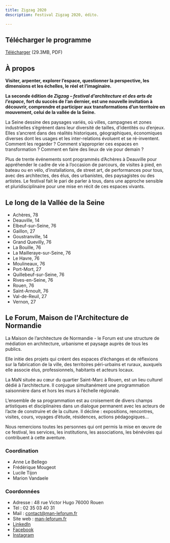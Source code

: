 ```yaml
---
title: Zigzag 2020
description: Festival Zigzag 2020, édito.

---
```

## Télécharger le programme

<a class="button" download href="/files/programme-festival-zigzag.pdf">Télécharger</a> (29.3MB, PDF)

## À propos

**Visiter, arpenter, explorer l’espace, questionner la perspective, les dimensions et les échelles, le réel et l’imaginaire.** 

**La seconde édition de _Zigzag – festival d’architecture et des arts de l’espace_, fort du succès de l’an dernier, est une nouvelle invitation à découvrir, comprendre et participer aux transformations d’un territoire en mouvement, celui de la vallée de la Seine.** 

La Seine dessine des paysages variés, où villes, campagnes et zones industrielles s’égrènent dans leur diversité de tailles, d’identités ou d’enjeux. Elles s’ancrent dans des réalités historiques, géographiques, économiques diverses dont les usages et les inter-relations évoluent et se ré-inventent. Comment les regarder ? Comment s’approprier ces espaces en transformation ? Comment en faire des lieux de vie pour demain ?

Plus de trente événements sont programmés d’Achères à Deauville pour appréhender le cadre de vie à l’occasion de parcours, de visites à pied, en bateau ou en vélo, d’installations, de street art, de performances pour tous, avec des architectes, des élus, des urbanistes, des paysagistes ou des artistes. Le festival fait le pari de parler à tous, dans une approche sensible et pluridisciplinaire pour une mise en récit de ces espaces vivants.

## Le long de la Vallée de la Seine

* Achères, 78
* Deauville, 14
* Elbeuf-sur-Seine, 76
* Gaillon, 27
* Goustranville, 14
* Grand Quevilly, 76
* La Bouille, 76
* La Mailleraye-sur-Seine, 76
* Le Havre, 76
* Moulineaux, 76
* Port-Mort, 27
* Quillebeuf-sur-Seine, 76
* Rives-en-Seine, 76
* Rouen, 76
* Saint-Arnoult, 76
* Val-de-Reuil, 27
* Vernon, 27

## Le Forum, Maison de l'Architecture de Normandie

La Maison de l’architecture de Normandie - le Forum est une structure de médiation en architecture, urbanisme et paysage auprès de tous les publics.  

Elle initie des projets qui créent des espaces d’échanges et de réflexions sur la fabrication de la ville, des territoires péri-urbains et ruraux, auxquels elle associe élus, professionnels, habitants et acteurs locaux.

La MaN située au cœur du quartier Saint-Marc à Rouen, est un lieu culturel dédié à l’architecture. Il conjugue simultanément une programmation saisonnière dans et hors les murs à l’échelle régionale. 

L’ensemble de sa programmation est au croisement de divers champs artistiques et disciplinaires dans un dialogue permanent avec les acteurs de l’acte de construire et de la culture. Il décline : expositions, rencontres, visites, cours, voyages d’étude, résidences, actions pédagogiques...

Nous remercions toutes les personnes qui ont permis la mise en œuvre de ce festival, les services, les institutions, les associations, les bénévoles qui contribuent à cette aventure.

### Coordination

* Anne Le Bellego
* Frédérique Mougeot
* Lucile Tijon
* Marion Vandaele

### Coordonnées

* Adresse : 48 rue Victor Hugo 76000 Rouen
* Tél : 02 35 03 40 31
* Mail : [contact@man-leforum.fr](mailto:contact@man-leforum.fr)
* Site web : [man-leforum.fr](http://man-leforum.fr)
* [LinkedIn](https://www.linkedin.com/company/maison-de-l-architecture-de-normandie-le-forum/)
* [Facebook](https://www.facebook.com/maisondelarchitecturedenormandieleforum/)
* [Instagram](https://www.instagram.com/man_leforum/)